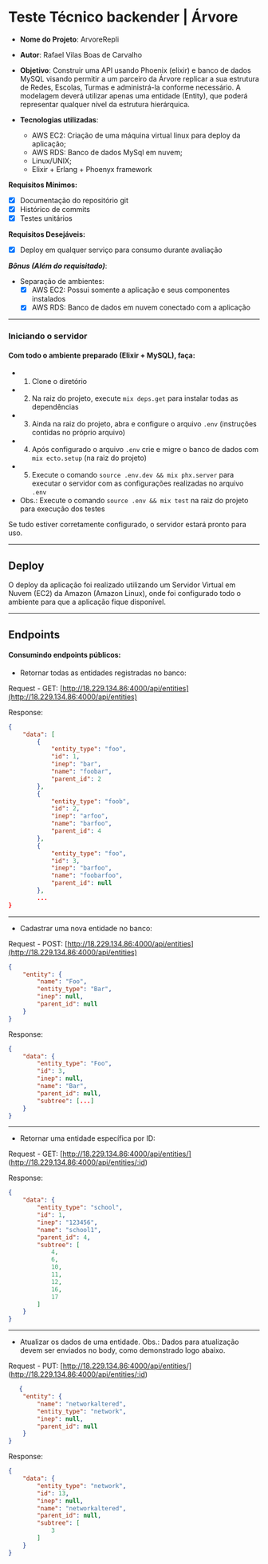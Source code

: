 # Teste Técnico backender | Árvore


* **Nome do Projeto**: ArvoreRepli
* **Autor**: Rafael Vilas Boas de Carvalho
* **Objetivo**: Construir uma API usando Phoenix (elixir) e banco de dados MySQL visando permitir a um parceiro da Árvore replicar a sua estrutura de Redes, Escolas, Turmas e administrá-la conforme necessário. 
A modelagem deverá utilizar apenas uma entidade (Entity), que poderá representar qualquer nível da estrutura hierárquica.
 
* **Tecnologias utilizadas**:
  * AWS EC2: Criação de uma máquina virtual linux para deploy da aplicação;
  * AWS RDS: Banco de dados MySql em nuvem;
  * Linux/UNIX;
  * Elixir + Erlang + Phoenyx framework

**Requisitos Mínimos:**
- [x] Documentação do repositório git 
- [x] Histórico de commits
- [x] Testes unitários

**Requisitos Desejáveis:**
- [x] Deploy em qualquer serviço para consumo durante avaliação 

***Bônus (Além do requisitado)***:
- Separação de ambientes:
  - [x] AWS EC2: Possui somente a aplicação e seus componentes instalados
  - [x] AWS RDS: Banco de dados em nuvem conectado com a aplicação 

----

### Iniciando o servidor
#### Com todo o ambiente preparado (Elixir + MySQL), faça:
  * 1. Clone o diretório
  * 2. Na raiz do projeto, execute `mix deps.get` para instalar todas as dependências
  * 3. Ainda na raiz do projeto, abra e configure o arquivo `.env` (instruções contidas no próprio arquivo)
  * 4. Após configurado o arquivo `.env` crie e migre o banco de dados com `mix ecto.setup` (na raiz do projeto)
  * 5. Execute o comando `source .env.dev && mix phx.server` para executar o servidor com as configurações realizadas no arquivo `.env`
  *  Obs.: Execute o comando `source .env && mix test` na raiz do projeto para execução dos testes

Se tudo estiver corretamente configurado, o servidor estará pronto para uso.

----

## Deploy

O deploy da aplicação foi realizado utilizando um Servidor Virtual em Nuvem (EC2) da Amazon (Amazon Linux), onde foi configurado todo o ambiente para que a aplicação fique disponível.

---
## Endpoints
#### Consumindo endpoints públicos:

* Retornar todas as entidades registradas no banco:

Request - GET: [http://18.229.134.86:4000/api/entities](http://18.229.134.86:4000/api/entities)

Response: 
```json
{
	"data": [
		{
			"entity_type": "foo",
			"id": 1,
			"inep": "bar",
			"name": "foobar",
			"parent_id": 2
		},
		{
			"entity_type": "foob",
			"id": 2,
			"inep": "arfoo",
			"name": "barfoo",
			"parent_id": 4
		},
		{
			"entity_type": "foo",
			"id": 3,
			"inep": "barfoo",
			"name": "foobarfoo",
			"parent_id": null
		},
        ...
}
```
------------
  * Cadastrar uma nova  entidade no banco:

    

Request - POST: [http://18.229.134.86:4000/api/entities](http://18.229.134.86:4000/api/entities) 
```json
{
    "entity": {
        "name": "Foo",
        "entity_type": "Bar",
        "inep": null,
        "parent_id": null
    }
}
```
Response:
```json
{
	"data": {
		"entity_type": "Foo",
		"id": 3,
		"inep": null,
		"name": "Bar",
		"parent_id": null,
		"subtree": [...]
	}
}
```
------------
 * Retornar uma entidade específica por ID:

Request - GET: [http://18.229.134.86:4000/api/entities/]<idDaEntidade>(http://18.229.134.86:4000/api/entities/:id) 

Response:
```json
{
	"data": {
		"entity_type": "school",
		"id": 1,
		"inep": "123456",
		"name": "school1",
		"parent_id": 4,
		"subtree": [
			4,
			6,
			10,
			11,
			12,
			16,
			17
		]
	}
}
```
------------
   * Atualizar os dados de uma entidade. Obs.: Dados para atualização devem ser enviados no body, como demonstrado logo abaixo.

Request - PUT: [http://18.229.134.86:4000/api/entities/]<idDaEntidade>(http://18.229.134.86:4000/api/entities/:id)
```json
   {
    "entity": {
        "name": "networkaltered",
        "entity_type": "network",
        "inep": null,
        "parent_id": null
    }
}
```

Response:
```json
{
	"data": {
		"entity_type": "network",
		"id": 13,
		"inep": null,
		"name": "networkaltered",
		"parent_id": null,
		"subtree": [
			3
		]
	}
}
```

